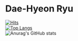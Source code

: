 # Dae-Hyeon Ryu
[![Hits](https://hits.seeyoufarm.com/api/count/incr/badge.svg?url=https%3A%2F%2Fgithub.com%2Fjerrytrap&count_bg=%2379C83D&title_bg=%23555555&icon=android.svg&icon_color=%23E7E7E7&title=hits&edge_flat=false)](https://hits.seeyoufarm.com)   
[![Top Langs](https://github-readme-stats.vercel.app/api/top-langs/?username=jerrytrap&layout=compact&theme=buefy&show_icons=true)](https://github.com/jerrytrap/github-readme-stats)   
![Anurag's GitHub stats](https://github-readme-stats.vercel.app/api?username=jerrytrap&show_icons=true&theme=buefy)
